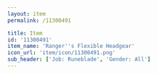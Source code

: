 ```yaml
---
layout: item
permalink: /11300491

title: Item
id: '11300491'
item_name: 'Ranger''s Flexible Headgear'
icon_url: 'item/icon/11300491.png'
sub_header: ['Job: Runeblade', 'Gender: All']
---
```

